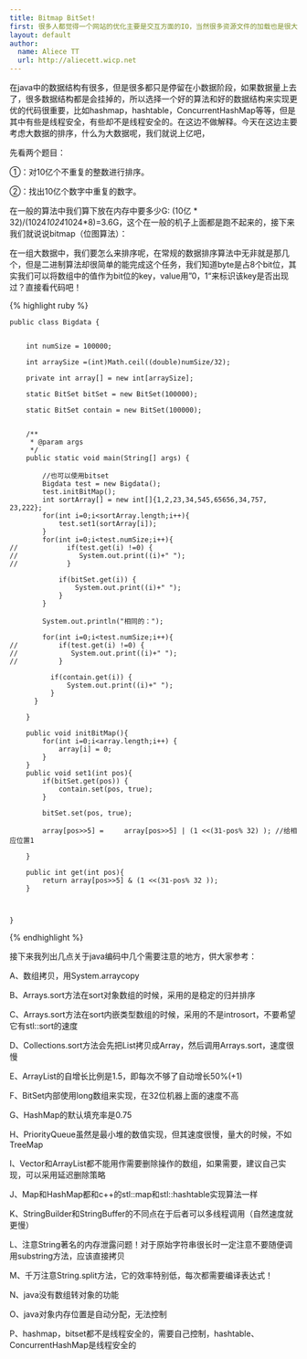 ```yaml
---
title: Bitmap BitSet!
first: 很多人都觉得一个网站的优化主要是交互方面的IO，当然很多资源文件的加载也是很大一部分消耗，虽然有很多人对JS以及Css等资源文件进行了打包处理，但是我觉得还是有一定的瓶颈的，下面我就来说一说另外一种优化方式：
layout: default
author:
  name: Aliece TT
  url: http://aliecett.wicp.net
---
```


在java中的数据结构有很多，但是很多都只是停留在小数据阶段，如果数据量上去了，很多数据结构都是会挂掉的，所以选择一个好的算法和好的数据结构来实现更优的代码很重要，比如hashmap，hashtable，ConcurrentHashMap等等，但是其中有些是线程安全，有些却不是线程安全的。在这边不做解释。今天在这边主要考虑大数据的排序，什么为大数据呢，我们就说上亿吧，

先看两个题目：

①：对10亿个不重复的整数进行排序。

②：找出10亿个数字中重复的数字。

在一般的算法中我们算下放在内存中要多少G: (10亿 * 32)/(1024*1024*1024*8)=3.6G，这个在一般的机子上面都是跑不起来的，接下来我们就说说bitmap（位图算法）：

在一组大数据中，我们要怎么来排序呢，在常规的数据排序算法中无非就是那几个，但是二进制算法却很简单的能完成这个任务，我们知道byte是占8个bit位，其实我们可以将数组中的值作为bit位的key，value用”0，1“来标识该key是否出现过？直接看代码吧！

{% highlight ruby %}

    public class Bigdata {


        int numSize = 100000;

        int arraySize =(int)Math.ceil((double)numSize/32);

        private int array[] = new int[arraySize];

        static BitSet bitSet = new BitSet(100000);

        static BitSet contain = new BitSet(100000);


        /**
         * @param args
         */
        public static void main(String[] args) {

            //也可以使用bitset
            Bigdata test = new Bigdata();
            test.initBitMap();
            int sortArray[] = new int[]{1,2,23,34,545,65656,34,757, 23,222};
            for(int i=0;i<sortArray.length;i++){
                test.set1(sortArray[i]);
            }
            for(int i=0;i<test.numSize;i++){
    //            if(test.get(i) !=0) {
    //               System.out.print((i)+" ");
    //            }

                if(bitSet.get(i)) {
                    System.out.print((i)+" ");
                }
            }

            System.out.println("相同的：");

            for(int i=0;i<test.numSize;i++){
    //          if(test.get(i) !=0) {
    //             System.out.print((i)+" ");
    //          }

              if(contain.get(i)) {
                  System.out.print((i)+" ");
              }
          }

        }

        public void initBitMap(){
            for(int i=0;i<array.length;i++) {
                array[i] = 0;
            }
        }
        public void set1(int pos){
            if(bitSet.get(pos)) {
                contain.set(pos, true);
            }

            bitSet.set(pos, true);

            array[pos>>5] =     array[pos>>5] | (1 <<(31-pos% 32) ); //给相应位置1

        }

        public int get(int pos){
            return array[pos>>5] & (1 <<(31-pos% 32 ));
        }



    }

{% endhighlight %}


接下来我列出几点关于java编码中几个需要注意的地方，供大家参考：

A、数组拷贝，用System.arraycopy

B、Arrays.sort方法在sort对象数组的时候，采用的是稳定的归并排序

C、Arrays.sort方法在sort内嵌类型数组的时候，采用的不是introsort，不要希望它有stl::sort的速度

D、Collections.sort方法会先把List拷贝成Array，然后调用Arrays.sort，速度很慢

E、ArrayList的自增长比例是1.5，即每次不够了自动增长50%(+1)

F、BitSet内部使用long数组来实现，在32位机器上面的速度不高

G、HashMap的默认填充率是0.75

H、PriorityQueue虽然是最小堆的数值实现，但其速度很慢，量大的时候，不如TreeMap

I、Vector和ArrayList都不能用作需要删除操作的数组，如果需要，建议自己实现，可以采用延迟删除策略

J、Map和HashMap都和c++的stl::map和stl::hashtable实现算法一样

K、StringBuilder和StringBuffer的不同点在于后者可以多线程调用（自然速度就更慢）

L、注意String著名的内存泄露问题！对于原始字符串很长时一定注意不要随便调用substring方法，应该直接拷贝

M、千万注意String.split方法，它的效率特别低，每次都需要编译表达式！

N、java没有数组转对象的功能

O、java对象内存位置是自动分配，无法控制

P、hashmap，bitset都不是线程安全的，需要自己控制，hashtable、ConcurrentHashMap是线程安全的